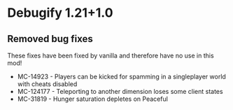 # Debugify 1.21+1.0

## Removed bug fixes

These fixes have been fixed by vanilla and therefore have no use in this mod!

- MC-14923 - Players can be kicked for spamming in a singleplayer world with cheats disabled
- MC-124177 - Teleporting to another dimension loses some client states
- MC-31819 - Hunger saturation depletes on Peaceful
